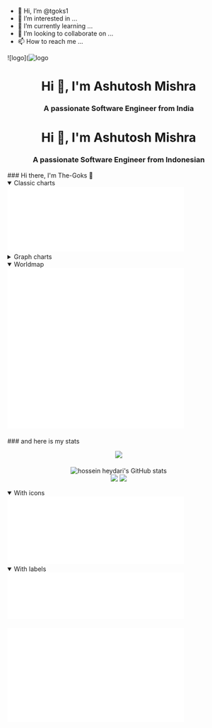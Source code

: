 - 👋 Hi, I’m @tgoks1
- 👀 I’m interested in ...
- 🌱 I’m currently learning ...
- 💞️ I’m looking to collaborate on ...
- 📫 How to reach me ...

<!---
tgoks1/tgoks1 is a ✨ special ✨ repository because its `README.md` (this file) appears on your GitHub profile.
You can click the Preview link to take a look at your changes.
--->
![logo](![logo](https://www.google.com/search?q=programming+animation&tbm=isch&ved=2ahUKEwjIkJvT7tb-AhXWyKACHdTjBV4Q2-cCegQIABAC&oq=Progaming+animation&gs_lcp=ChJtb2JpbGUtZ3dzLXdpei1pbWcQARgAMgcIABANEIAEMgcIABANEIAEMggIABAFEB4QDTIICAAQCBAeEA0yBQgAEKIEOgcIABCKBRBDOgUIABCABDoGCAAQBxAeOgoIABCKBRCxAxBDUOEUWK2EAWCgogFoAHAAeACAAccBiAHMEpIBBDAuMTaYAQCgAQHAAQE&sclient=mobile-gws-wiz-img&ei=xyBRZIiRCdaRg8UP1MeX8AU&client=ms-android-samsung-gj-rev1#imgrc=9Hyjlbn9qr5FqM&imgdii=ekag4nNZM7abSM&lnspr=W251bGwsbnVsbCxudWxsLG51bGwsbnVsbCxudWxsLG51bGwsbnVsbCxudWxsLG51bGwsbnVsbCxudWxsLG51bGwsbnVsbCxudWxsLG51bGxd)
<h1 align="center">Hi 👋, I'm Ashutosh Mishra</h1>
<h3 align="center">A passionate Software Engineer from India</h3>

<h1 align="center">Hi 👋, I'm Ashutosh Mishra</h1>
<h3 align="center">A passionate Software Engineer from Indonesian</h3>
### Hi there, I'm The-Goks 👋
<td  align="center">
        <details open><summary>Classic charts</summary><img alt="" width="400" src="https://github.com/lowlighter/metrics/blob/examples/metrics.plugin.stargazers.svg" alt=""></img></details>
        <details><summary>Graph charts</summary><img alt="" width="400" src="https://github.com/lowlighter/metrics/blob/examples/metrics.plugin.stargazers.graph.svg" alt=""></img></details>
        <details open><summary>Worldmap</summary><img alt="" width="400" src="https://github.com/lowlighter/metrics/blob/examples/metrics.plugin.stargazers.worldmap.svg" alt=""></img></details>
        <img width="900" height="1" alt="">
      </td>
### and here is my stats
<p align="center"><img src="https://www.codewars.com/users/The-Goks/badges/large"/><br /><br />
  <img src="https://github-readme-stats.vercel.app/api?username=tgoks1&show_icons=true&include_all_commits=true&theme=monokai" alt="hossein heydari's GitHub stats" /><br />
  <img src="https://github-readme-streak-stats.herokuapp.com/?user=tgoks1&theme=monokai"/>
  <img src="https://github-readme-stats.vercel.app/api/top-langs/?username=tgoks1&layout=compact&theme=monokai&langs_count=12"/><br />
</p>

<!--
**tgoks1/tgoks1** is a ✨ _special_ ✨ repository because its `README.md` (this file) appears on your GitHub profile.

Here are some ideas to get you started:

- 🔭 I’m currently working on ...
- 🌱 I’m currently learning ...
- 👯 I’m looking to collaborate on ...
- 🤔 I’m looking for help with ...
- 💬 Ask me about ...
- 📫 How to reach me: ...
- 😄 Pronouns: ...
- ⚡ Fun fact: ...
-->
<tr>
        <td  align="center">
        <details open><summary>With icons</summary><img alt="" width="400" src="https://github.com/lowlighter/metrics/blob/examples/metrics.plugin.topics.icons.svg" alt=""></img></details>
        <details open><summary>With labels</summary><img alt="" width="400" src="https://github.com/lowlighter/metrics/blob/examples/metrics.plugin.topics.svg" alt=""></img></details>
        <img width="900" height="1" alt="">
      </td>
        <td  align="center">
        <img alt="" width="400" src="https://github.com/lowlighter/metrics/blob/examples/metrics.plugin.stars.svg" alt=""></img>
        <img width="900" height="1" alt="">
      </td>
  </tr>
